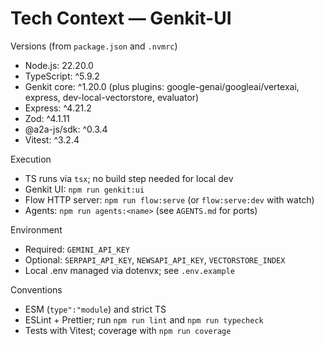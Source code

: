 # Tech Context — Genkit-UI

Versions (from `package.json` and `.nvmrc`)

- Node.js: 22.20.0
- TypeScript: ^5.9.2
- Genkit core: ^1.20.0 (plus plugins: google-genai/googleai/vertexai, express, dev-local-vectorstore, evaluator)
- Express: ^4.21.2
- Zod: ^4.1.11
- @a2a-js/sdk: ^0.3.4
- Vitest: ^3.2.4

Execution

- TS runs via `tsx`; no build step needed for local dev
- Genkit UI: `npm run genkit:ui`
- Flow HTTP server: `npm run flow:serve` (or `flow:serve:dev` with watch)
- Agents: `npm run agents:<name>` (see `AGENTS.md` for ports)

Environment

- Required: `GEMINI_API_KEY`
- Optional: `SERPAPI_API_KEY`, `NEWSAPI_API_KEY`, `VECTORSTORE_INDEX`
- Local .env managed via dotenvx; see `.env.example`

Conventions

- ESM (`type":"module`) and strict TS
- ESLint + Prettier; run `npm run lint` and `npm run typecheck`
- Tests with Vitest; coverage with `npm run coverage`
